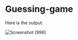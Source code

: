 # Guessing-game

Here is the output: 

![Screenshot (996)](https://user-images.githubusercontent.com/76639713/135149962-f202584b-8133-45f0-b544-2d0f73623bc4.png)
